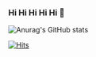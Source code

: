 ### Hi Hi Hi Hi Hi 👋





<!--
**donghyun3996/donghyun3996** is a ✨ _special_ ✨ repository because its `README.md` (this file) appears on your GitHub profile.

Here are some ideas to get you started:

- 🔭 I’m currently working on ...
- 🌱 I’m currently learning ...
- 👯 I’m looking to collaborate on ...
- 🤔 I’m looking for help with ...
- 💬 Ask me about ...
- 📫 How to reach me: ...
- 😄 Pronouns: ...
- ⚡ Fun fact: ...
-->


![Anurag's GitHub stats](https://github-readme-stats.vercel.app/api?username=donghyun3996&theme=vue&show_icons=ture)
<!--
[![Top Langs](https://github-readme-stats.vercel.app/api/top-langs/?username=donghyun3996&hide_langs_below=0.5)](https://github.com/donghyun3996)
-->

[![Hits](https://hits.seeyoufarm.com/api/count/incr/badge.svg?url=https%3A%2F%2Fgithub.com%2Fdonghyun3996%2Fhit-counter&count_bg=%23FF0000&title_bg=%23100F0F&icon=googlefit.svg&icon_color=%23E7E7E7&title=Hp&edge_flat=false)](https://hits.seeyoufarm.com)
